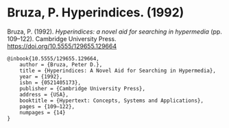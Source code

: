 # Bruza, P. Hyperindices. (1992)

Bruza, P. (1992). _Hyperindices: a novel aid for searching in hypermedia_ (pp. 109–122). Cambridge University Press. https://doi.org/10.5555/129655.129664

```bibtext
@inbook{10.5555/129655.129664,
	author = {Bruza, Peter D.},
	title = {Hyperindices: A Novel Aid for Searching in Hypermedia},
	year = {1992},
	isbn = {0521405173},
	publisher = {Cambridge University Press},
	address = {USA},
	booktitle = {Hypertext: Concepts, Systems and Applications},
	pages = {109–122},
	numpages = {14}
}
```